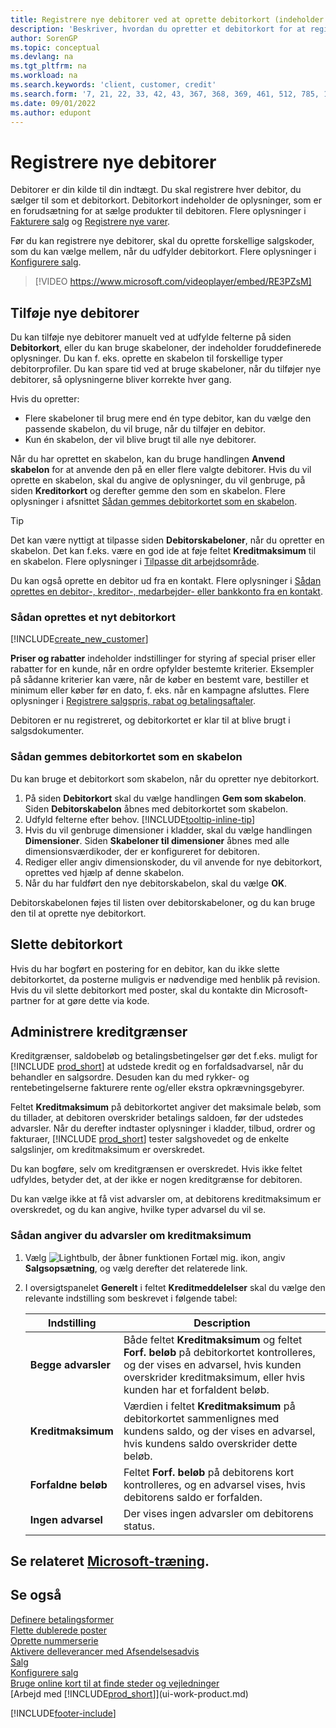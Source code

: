```yaml
---
title: Registrere nye debitorer ved at oprette debitorkort (indeholder video)
description: 'Beskriver, hvordan du opretter et debitorkort for at registrere oplysninger om hver ny kunde, du sælger til.'
author: SorenGP
ms.topic: conceptual
ms.devlang: na
ms.tgt_pltfrm: na
ms.workload: na
ms.search.keywords: 'client, customer, credit'
ms.search.form: '7, 21, 22, 33, 42, 43, 367, 368, 369, 461, 512, 785, 1330, 1380, 1381, 1382, 1627, 2107, 7177, 9080, 9081, 9084, 9301, 9305'
ms.date: 09/01/2022
ms.author: edupont
---
```

# <a name="register-new-customers" />Registrere nye debitorer

Debitorer er din kilde til din indtægt. Du skal registrere hver debitor, du sælger til som et debitorkort. Debitorkort indeholder de oplysninger, som er en forudsætning for at sælge produkter til debitoren. Flere oplysninger i [Fakturere salg](sales-how-invoice-sales.md) og [Registrere nye varer](inventory-how-register-new-items.md).  

Før du kan registrere nye debitorer, skal du oprette forskellige salgskoder, som du kan vælge mellem, når du udfylder debitorkort. Flere oplysninger i [Konfigurere salg](sales-setup-sales.md).


> [!VIDEO https://www.microsoft.com/videoplayer/embed/RE3PZsM]

## <a name="adding-new-customers" />Tilføje nye debitorer

Du kan tilføje nye debitorer manuelt ved at udfylde felterne på siden **Debitorkort**, eller du kan bruge skabeloner, der indeholder foruddefinerede oplysninger. Du kan f. eks. oprette en skabelon til forskellige typer debitorprofiler. Du kan spare tid ved at bruge skabeloner, når du tilføjer nye debitorer, så oplysningerne bliver korrekte hver gang. 

Hvis du opretter:
* Flere skabeloner til brug mere end én type debitor, kan du vælge den passende skabelon, du vil bruge, når du tilføjer en debitor.
* Kun én skabelon, der vil blive brugt til alle nye debitorer. 

Når du har oprettet en skabelon, kan du bruge handlingen **Anvend skabelon** for at anvende den på en eller flere valgte debitorer. Hvis du vil oprette en skabelon, skal du angive de oplysninger, du vil genbruge, på siden **Kreditorkort** og derefter gemme den som en skabelon. Flere oplysninger i afsnittet [Sådan gemmes debitorkortet som en skabelon](sales-how-register-new-customers.md#to-save-the-customer-card-as-a-template).

> [!TIP]
> Det kan være nyttigt at tilpasse siden **Debitorskabeloner**, når du opretter en skabelon. Det kan f.eks. være en god ide at føje feltet **Kreditmaksimum** til en skabelon. Flere oplysninger i [Tilpasse dit arbejdsområde](/dynamics365/business-central/ui-personalization-user#to-start-personalizing-a-page-through-the-personalizing-banner).

Du kan også oprette en debitor ud fra en kontakt. Flere oplysninger i [Sådan oprettes en debitor-, kreditor-, medarbejder- eller bankkonto fra en kontakt](marketing-create-contact-companies.md#to-create-a-customer-vendor-employee-or-bank-account-from-a-contact).  

### <a name="to-create-a-new-customer-card" />Sådan oprettes et nyt debitorkort

[!INCLUDE[create_new_customer](includes/create_new_customer.md)]

**Priser og rabatter** indeholder indstillinger for styring af special priser eller rabatter for en kunde, når en ordre opfylder bestemte kriterier. Eksempler på sådanne kriterier kan være, når de køber en bestemt vare, bestiller et minimum eller køber før en dato, f. eks. når en kampagne afsluttes. Flere oplysninger i [Registrere salgspris, rabat og betalingsaftaler](sales-how-record-sales-price-discount-payment-agreements.md).

Debitoren er nu registreret, og debitorkortet er klar til at blive brugt i salgsdokumenter.  

### <a name="to-save-the-customer-card-as-a-template" />Sådan gemmes debitorkortet som en skabelon

Du kan bruge et debitorkort som skabelon, når du opretter nye debitorkort.

1. På siden **Debitorkort** skal du vælge handlingen **Gem som skabelon**. Siden **Debitorskabelon** åbnes med debitorkortet som skabelon.
2. Udfyld felterne efter behov. [!INCLUDE[tooltip-inline-tip](includes/tooltip-inline-tip_md.md)]
3. Hvis du vil genbruge dimensioner i kladder, skal du vælge handlingen **Dimensioner**. Siden **Skabeloner til dimensioner** åbnes med alle dimensionsværdikoder, der er konfigureret for debitoren.
4. Rediger eller angiv dimensionskoder, du vil anvende for nye debitorkort, oprettes ved hjælp af denne skabelon.  
5. Når du har fuldført den nye debitorskabelon, skal du vælge **OK**.

Debitorskabelonen føjes til listen over debitorskabeloner, og du kan bruge den til at oprette nye debitorkort.

## <a name="deleting-customer-cards" />Slette debitorkort

Hvis du har bogført en postering for en debitor, kan du ikke slette debitorkortet, da posterne muligvis er nødvendige med henblik på revision. Hvis du vil slette debitorkort med poster, skal du kontakte din Microsoft-partner for at gøre dette via kode.  

## <a name="managing-credit-limits" />Administrere kreditgrænser

Kreditgrænser, saldobeløb og betalingsbetingelser gør det f.eks. muligt for [!INCLUDE [prod_short](includes/prod_short.md)] at udstede kredit og en forfaldsadvarsel, når du behandler en salgsordre. Desuden kan du med rykker- og rentebetingelserne fakturere rente og/eller ekstra opkrævningsgebyrer.  

Feltet **Kreditmaksimum** på debitorkortet angiver det maksimale beløb, som du tillader, at debitoren overskrider betalings saldoen, før der udstedes advarsler. Når du derefter indtaster oplysninger i kladder, tilbud, ordrer og fakturaer, [!INCLUDE [prod_short](includes/prod_short.md)] tester salgshovedet og de enkelte salgslinjer, om kreditmaksimum er overskredet.

Du kan bogføre, selv om kreditgrænsen er overskredet. Hvis ikke feltet udfyldes, betyder det, at der ikke er nogen kreditgrænse for debitoren.  

Du kan vælge ikke at få vist advarsler om, at debitorens kreditmaksimum er overskredet, og du kan angive, hvilke typer advarsel du vil se.

### <a name="to-specify-credit-limit-warnings" />Sådan angiver du advarsler om kreditmaksimum

1. Vælg ![Lightbulb, der åbner funktionen Fortæl mig.](media/ui-search/search_small.png "Fortæl mig, hvad du vil foretage dig") ikon, angiv **Salgsopsætning**, og vælg derefter det relaterede link.

2. I oversigtspanelet **Generelt** i feltet **Kreditmeddelelser** skal du vælge den relevante indstilling som beskrevet i følgende tabel:

    |Indstilling| Description|
    |------|------------|
    |**Begge advarsler**| Både feltet **Kreditmaksimum** og feltet **Forf. beløb** på debitorkortet kontrolleres, og der vises en advarsel, hvis kunden overskrider kreditmaksimum, eller hvis kunden har et forfaldent beløb.|
    |**Kreditmaksimum**|Værdien i feltet **Kreditmaksimum** på debitorkortet sammenlignes med kundens saldo, og der vises en advarsel, hvis kundens saldo overskrider dette beløb.|
    |**Forfaldne beløb**|Feltet **Forf. beløb** på debitorens kort kontrolleres, og en advarsel vises, hvis debitorens saldo er forfalden.|
    |**Ingen advarsel**|Der vises ingen advarsler om debitorens status.|

## <a name="see-related-microsoft-trainingtrainingmodulestrade-master-data-dynamics-365-business-central" />Se relateret [Microsoft-træning](/training/modules/trade-master-data-dynamics-365-business-central/).

## <a name="see-also" />Se også

[Definere betalingsformer](finance-payment-methods.md)  
[Flette dublerede poster](sales-how-merge-duplicate-records.md)  
[Oprette nummerserie](ui-create-number-series.md)  
[Aktivere delleverancer med Afsendelsesadvis](sales-how-send-partial-shipments.md)  
[Salg](sales-manage-sales.md)  
[Konfigurere salg](sales-setup-sales.md)  
[Bruge online kort til at finde steder og vejledninger](across-online-maps.md)  
[Arbejd med [!INCLUDE[prod_short](includes/prod_short.md)]](ui-work-product.md)  

[!INCLUDE[footer-include](includes/footer-banner.md)]
